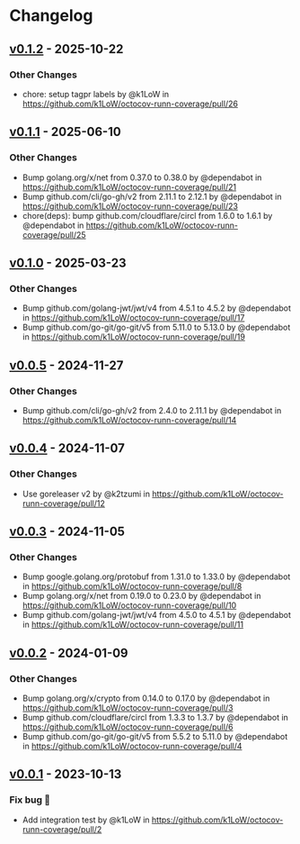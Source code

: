 # Changelog

## [v0.1.2](https://github.com/k1LoW/octocov-runn-coverage/compare/v0.1.1...v0.1.2) - 2025-10-22
### Other Changes
- chore: setup tagpr labels by @k1LoW in https://github.com/k1LoW/octocov-runn-coverage/pull/26

## [v0.1.1](https://github.com/k1LoW/octocov-runn-coverage/compare/v0.1.0...v0.1.1) - 2025-06-10
### Other Changes
- Bump golang.org/x/net from 0.37.0 to 0.38.0 by @dependabot in https://github.com/k1LoW/octocov-runn-coverage/pull/21
- Bump github.com/cli/go-gh/v2 from 2.11.1 to 2.12.1 by @dependabot in https://github.com/k1LoW/octocov-runn-coverage/pull/23
- chore(deps): bump github.com/cloudflare/circl from 1.6.0 to 1.6.1 by @dependabot in https://github.com/k1LoW/octocov-runn-coverage/pull/25

## [v0.1.0](https://github.com/k1LoW/octocov-runn-coverage/compare/v0.0.5...v0.1.0) - 2025-03-23
### Other Changes
- Bump github.com/golang-jwt/jwt/v4 from 4.5.1 to 4.5.2 by @dependabot in https://github.com/k1LoW/octocov-runn-coverage/pull/17
- Bump github.com/go-git/go-git/v5 from 5.11.0 to 5.13.0 by @dependabot in https://github.com/k1LoW/octocov-runn-coverage/pull/19

## [v0.0.5](https://github.com/k1LoW/octocov-runn-coverage/compare/v0.0.4...v0.0.5) - 2024-11-27
### Other Changes
- Bump github.com/cli/go-gh/v2 from 2.4.0 to 2.11.1 by @dependabot in https://github.com/k1LoW/octocov-runn-coverage/pull/14

## [v0.0.4](https://github.com/k1LoW/octocov-runn-coverage/compare/v0.0.3...v0.0.4) - 2024-11-07
### Other Changes
- Use goreleaser v2 by @k2tzumi in https://github.com/k1LoW/octocov-runn-coverage/pull/12

## [v0.0.3](https://github.com/k1LoW/octocov-runn-coverage/compare/v0.0.2...v0.0.3) - 2024-11-05
### Other Changes
- Bump google.golang.org/protobuf from 1.31.0 to 1.33.0 by @dependabot in https://github.com/k1LoW/octocov-runn-coverage/pull/8
- Bump golang.org/x/net from 0.19.0 to 0.23.0 by @dependabot in https://github.com/k1LoW/octocov-runn-coverage/pull/10
- Bump github.com/golang-jwt/jwt/v4 from 4.5.0 to 4.5.1 by @dependabot in https://github.com/k1LoW/octocov-runn-coverage/pull/11

## [v0.0.2](https://github.com/k1LoW/octocov-runn-coverage/compare/v0.0.1...v0.0.2) - 2024-01-09
### Other Changes
- Bump golang.org/x/crypto from 0.14.0 to 0.17.0 by @dependabot in https://github.com/k1LoW/octocov-runn-coverage/pull/3
- Bump github.com/cloudflare/circl from 1.3.3 to 1.3.7 by @dependabot in https://github.com/k1LoW/octocov-runn-coverage/pull/6
- Bump github.com/go-git/go-git/v5 from 5.5.2 to 5.11.0 by @dependabot in https://github.com/k1LoW/octocov-runn-coverage/pull/4

## [v0.0.1](https://github.com/k1LoW/octocov-runn-coverage/commits/v0.0.1) - 2023-10-13
### Fix bug 🐛
- Add integration test by @k1LoW in https://github.com/k1LoW/octocov-runn-coverage/pull/2
